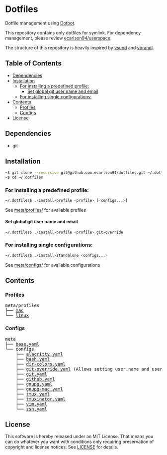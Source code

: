 # Dotfiles
Dotfile management using [Dotbot](https://github.com/anishathalye/dotbot).

This repository contains only dotfiles for symlink. For dependency management, please review [ecarlson94/userspace](https://github.com/ecarlson94/userspace).

The structure of this repository is heavily inspired by [vsund](https://github.com/vsund/dotfiles) and [vbrandl](https://github.com/vbrandl/dotfiles).

## Table of Contents
<!-- TOC GFM -->

- [Dependencies](#dependencies)
- [Installation](#installation)
    - [For installing a predefined profile:](#for-installing-a-predefined-profile)
        - [Set global git user name and email](#set-global-git-user-name-and-email)
    - [For installing single configurations:](#for-installing-single-configurations)
- [Contents](#contents)
    - [Profiles](#profiles)
    - [Configs](#configs)
- [License](#license)

<!-- /TOC -->

## Dependencies
- git

## Installation

```bash
~$ git clone --recursive git@github.com:ecarlson94/dotfiles.git ~/.dotfiles
~$ cd ~/.dotfiles
```

### For installing a predefined profile:

```bash
~/.dotfiles$ ./install-profile <profile> [<configs...>]
```
See [meta/profiles/](./meta/profiles) for available profiles


#### Set global git user name and email

```bash
~/.dotfiles$ ./install-profile <profile> git-override
```

### For installing single configurations:

```bash
~/.dotfiles$ ./install-standalone <configs...>
```
See [meta/configs/](./meta/configs) for available configurations

## Contents

### Profiles
<pre>
meta/profiles
├── <a href="./meta/profiles/mac" title="mac">mac</a>
└── <a href="./meta/profiles/linux" title="linux">linux</a>
</pre>

### Configs
<pre>
meta
├── <a href="./meta/base.yaml" title="base.yaml">base.yaml</a>
└── configs
    ├── <a href="./meta/configs/alacritty.yaml" title="alacritty.yaml">alacritty.yaml</a>
    ├── <a href="./meta/configs/bash.yaml" title="bash.yaml">bash.yaml</a>
    ├── <a href="./meta/configs/dir-colors.yaml" title="dir-colors.yaml">dir-colors.yaml</a>
    ├── <a href="./meta/configs/git-override.yaml" title="git-override.yaml">git-override.yaml</a> (Allows setting user.name and user.email)
    ├── <a href="./meta/configs/git.yaml" title="git.yaml">git.yaml</a>
    ├── <a href="./meta/configs/github.yaml" title="github.yaml">github.yaml</a>
    ├── <a href="./meta/configs/gnupg.yaml" title="gnupg.yaml">gnupg.yaml</a>
    ├── <a href="./meta/configs/gnupg-mac.yaml" title="gnupg-mac.yaml">gnupg-mac.yaml</a>
    ├── <a href="./meta/configs/tmux.yaml" title="tmux.yaml">tmux.yaml</a>
    ├── <a href="./meta/configs/tmuxinator.yaml" title="tmuxinator.yaml">tmuxinator.yaml</a>
    ├── <a href="./meta/configs/vim.yaml" title="vim.yaml">vim.yaml</a>
    └── <a href="./meta/configs/zsh.yaml" title="zsh.yaml">zsh.yaml</a>
</pre>

## License
This software is hereby released under an MIT License. That means you can do whatever you want with conditions only requiring preservation of copyright and license notices.
See [LICENSE](./LICENSE) for details.
